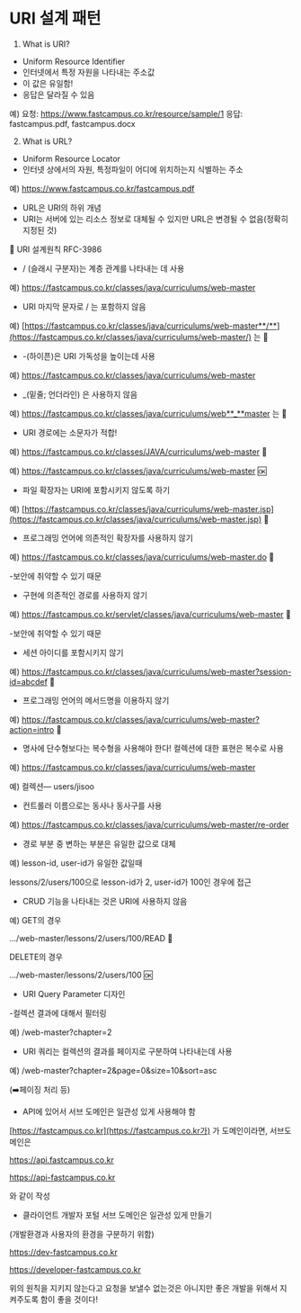 # URI 설계 패턴

1. What is URI?
- Uniform Resource Identifier
- 인터넷에서 특정 자원을 나타내는 주소값
- 이 값은 유일함!
- 응답은 달라질 수 있음

예)
요청: https://www.fastcampus.co.kr/resource/sample/1
응답: fastcampus.pdf, fastcampus.docx

2. What is URL?

- Uniform Resource Locator
- 인터넷 상에서의 자원, 특정파일이 어디에 위치하는지 식별하는 주소

예) https://www.fastcampus.co.kr/fastcampus.pdf

- URL은 URI의 하위 개념
- URI는 서버에 있는 리소스 정보로 대체될 수 있지만 URL은 변경될 수 없음(정확히 지정된 것)

📌 URI 설계원칙 RFC-3986

- / (슬래시 구분자)는 계층 관계를 나타내는 데 사용

예) https://fastcampus.co.kr/classes/java/curriculums/web-master

- URI 마지막 문자로 / 는 포함하지 않음

예) [https://fastcampus.co.kr/classes/java/curriculums/web-master**/**](https://fastcampus.co.kr/classes/java/curriculums/web-master/) 는 🚫

- -(하이픈)은 URI 가독성을 높이는데 사용

예) https://fastcampus.co.kr/classes/java/curriculums/web-master

- _(밑줄; 언더라인) 은 사용하지 않음

예) https://fastcampus.co.kr/classes/java/curriculums/web**_**master 는 🚫

- URI 경로에는 소문자가 적합!

예) https://fastcampus.co.kr/classes/JAVA/curriculums/web-master 🚫

예) https://fastcampus.co.kr/classes/java/curriculums/web-master 🆗

- 파일 확장자는 URI에 포함시키지 않도록 하기

예) [https://fastcampus.co.kr/classes/java/curriculums/web-master.jsp](https://fastcampus.co.kr/classes/java/curriculums/web-master.jsp) 🚫

- 프로그래밍 언어에 의존적인 확장자를 사용하지 않기

예) https://fastcampus.co.kr/classes/java/curriculums/web-master.do 🚫

-보안에 취약할 수 있기 때문

- 구현에 의존적인 경로를 사용하지 않기

예) https://fastcampus.co.kr/servlet/classes/java/curriculums/web-master 🚫

-보안에 취약할 수 있기 때문

- 세션 아이디를 포함시키지 않기

예) https://fastcampus.co.kr/classes/java/curriculums/web-master?session-id=abcdef   🚫

- 프로그래밍 언어의 메서드명을 이용하지 않기

예) https://fastcampus.co.kr/classes/java/curriculums/web-master?action=intro  🚫

- 명사에 단수형보다는 복수형을 사용해야 한다! 컬렉션에 대한 표현은 복수로 사용

예) https://fastcampus.co.kr/classes/java/curriculums/web-master

예) 컬렉션— users/jisoo

- 컨트롤러 이름으로는 동사나 동사구를 사용

예) https://fastcampus.co.kr/classes/java/curriculums/web-master/re-order

- 경로 부분 중 변하는 부분은 유일한 값으로 대체

예) lesson-id, user-id가 유일한 값일때

lessons/2/users/100으로 lesson-id가 2, user-id가 100인 경우에 접근

- CRUD 기능을 나타내는 것은 URI에 사용하지 않음

예) GET의 경우

.../web-master/lessons/2/users/100/READ  🚫

DELETE의 경우

.../web-master/lessons/2/users/100 🆗

- URI Query Parameter 디자인

-컬렉션 결과에 대해서 필터링

예) /web-master?chapter=2

- URI 쿼리는 컬렉션의 결과를 페이지로 구분하여 나타내는데 사용

예) /web-master?chapter=2&page=0&size=10&sort=asc

(➡️페이징 처리 등)

- API에 있어서 서브 도메인은 일관성 있게 사용해야 함

[https://fastcampus.co.kr](https://fastcampus.co.kr가)   가 도메인이라면, 서브도메인은

https://api.fastcampus.co.kr

https://api-fastcampus.co.kr

와 같이 작성

- 클라이언트 개발자 포털 서브 도메인은 일관성 있게 만들기

(개발환경과 사용자의 환경을 구분하기 위함)

https://dev-fastcampus.co.kr

https://developer-fastcampus.co.kr

위의 원칙을 지키지 않는다고 요청을 보낼수 없는것은 아니지만 좋은 개발을 위해서 지켜주도록 함이 좋을 것이다!
